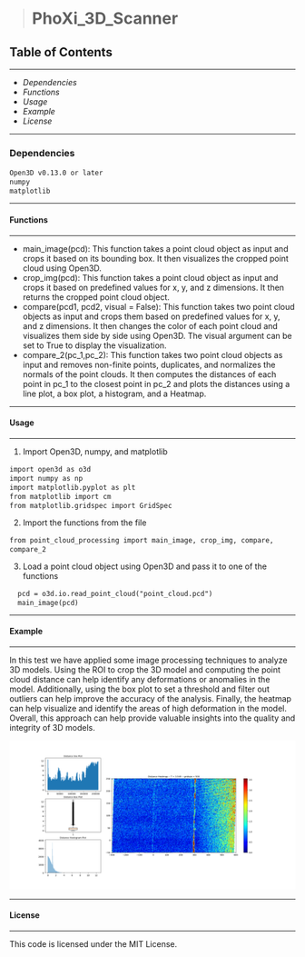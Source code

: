 > # **PhoXi_3D_Scanner**
## Table of Contents
---
* *Dependencies*
* *Functions*
* *Usage*
* *Example*
* *License*
---
### **Dependencies**
```
Open3D v0.13.0 or later
numpy
matplotlib
```
---
#### **Functions**
---
- main_image(pcd): This function takes a point cloud object as input and crops it based on its bounding box. It then visualizes the cropped point cloud using Open3D.
- crop_img(pcd): This function takes a point cloud object as input and crops it based on predefined values for x, y, and z dimensions. It then returns the cropped point cloud object.
- compare(pcd1, pcd2, visual = False): This function takes two point cloud objects as input and crops them based on predefined values for x, y, and z dimensions. It then changes the color of each point cloud and visualizes them side by side using Open3D. The visual argument can be set to True to display the visualization.
- compare_2(pc_1,pc_2): This function takes two point cloud objects as input and removes non-finite points, duplicates, and normalizes the normals of the point clouds. It then computes the distances of each point in pc_1 to the closest point in pc_2 and plots the distances using a line plot, a box plot, a histogram, and a Heatmap.
---
#### **Usage**
---
1. Import Open3D, numpy, and matplotlib
  ```
 import open3d as o3d
 import numpy as np
 import matplotlib.pyplot as plt
 from matplotlib import cm
 from matplotlib.gridspec import GridSpec 
  ```
2. Import the functions from the file
  ```
 from point_cloud_processing import main_image, crop_img, compare, compare_2
  ```
3. Load a point cloud object using Open3D and pass it to one of the functions
  ```
    pcd = o3d.io.read_point_cloud("point_cloud.pcd")
    main_image(pcd)

  ```
---
#### **Example**
---
In this test we have applied some image processing techniques to analyze 3D models. Using the ROI to crop the 3D model and computing the point cloud distance can help identify any deformations or anomalies in the model. Additionally, using the box plot to set a threshold and filter out outliers can help improve the accuracy of the analysis. Finally, the heatmap can help visualize and identify the areas of high deformation in the model. Overall, this approach can help provide valuable insights into the quality and integrity of 3D models.

![example_result](Examples/Figure_1.png)


---
#### License
---
This code is licensed under the MIT License.

